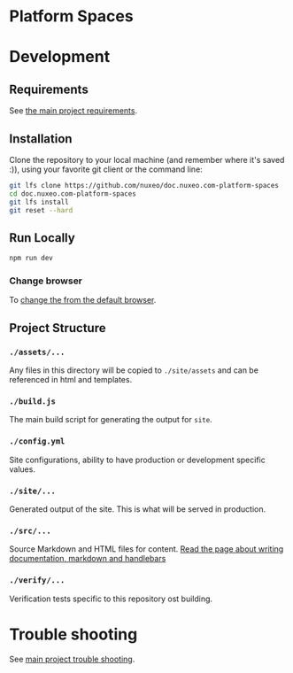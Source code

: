 # Platform Spaces

# Development
## Requirements
See [the main project requirements](https://github.com/nuxeo/doc.nuxeo.com/blob/master/README.md#requirements).

## Installation
Clone the repository to your local machine (and remember where it's saved :)), using your favorite git client or the command line:
```bash
git lfs clone https://github.com/nuxeo/doc.nuxeo.com-platform-spaces
cd doc.nuxeo.com-platform-spaces
git lfs install
git reset --hard
```

## Run Locally
```bash
npm run dev
```

### Change browser
To [change the from the default browser](https://github.com/nuxeo/doc.nuxeo.com/blob/master/README.md#change-browser).

## Project Structure
### `./assets/...`
Any files in this directory will be copied to `./site/assets` and can be referenced in html and templates.

### `./build.js`
The main build script for generating the output for `site`.

### `./config.yml`
Site configurations, ability to have production or development specific values.

### `./site/...`
Generated output of the site. This is what will be served in production.

### `./src/...`
Source Markdown and HTML files for content.
[Read the page about writing documentation, markdown and handlebars](https://github.com/nuxeo/doc.nuxeo.com/blob/master/docs/writing-documentation.md)

### `./verify/...`
Verification tests specific to this repository ost building.


# Trouble shooting
See [main project trouble shooting](https://github.com/nuxeo/doc.nuxeo.com/blob/master/README.md#trouble-shooting).
